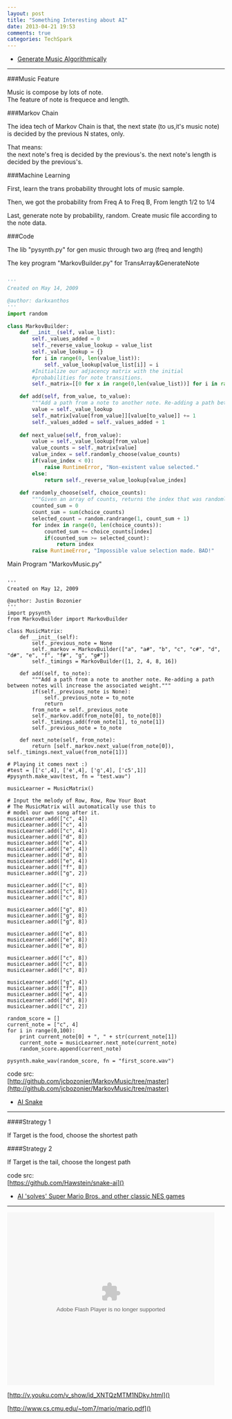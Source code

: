 ```yaml
---
layout: post
title: "Something Interesting about AI"
date: 2013-04-21 19:53
comments: true
categories: TechSpark
---
```


* [Generate Music Algorithmically](http://www.databozo.com/2013/04/12/Generating_music_algorithmically.html)
------

###Music Feature

Music is compose by lots of note.  
The feature of note is frequece and length.

###Markov Chain

The idea tech of Markov Chain is that, the next state (to us,it's music note) is decided by the previous N states, only.
<!-- more -->
That means:  
the next note's freq is decided by the previous's.
the next note's length is decided by the previous's.



###Machine Learning

First, learn the trans probability throught lots of music sample.

Then, we got the probability from Freq A to Freq B, From length 1/2 to 1/4

Last, generate note by probability, random. Create music file according to the note data.

###Code

The lib "pysynth.py" for gen music through two arg (freq and length)

The key program "MarkovBuilder.py" for TransArray&GenerateNote

```py

'''
Created on May 14, 2009

@author: darkxanthos
'''
import random

class MarkovBuilder:
    def __init__(self, value_list):
        self._values_added = 0
        self._reverse_value_lookup = value_list
        self._value_lookup = {}
        for i in range(0, len(value_list)):
            self._value_lookup[value_list[i]] = i
        #Initialize our adjacency matrix with the initial
        #probabilities for note transitions.
        self._matrix=[[0 for x in range(0,len(value_list))] for i in range(0,len(value_list))]

    def add(self, from_value, to_value):
        """Add a path from a note to another note. Re-adding a path between notes will increase the associated weight."""
        value = self._value_lookup
        self._matrix[value[from_value]][value[to_value]] += 1
        self._values_added = self._values_added + 1
        
    def next_value(self, from_value):
        value = self._value_lookup[from_value]
        value_counts = self._matrix[value]
        value_index = self.randomly_choose(value_counts)
        if(value_index < 0):
            raise RuntimeError, "Non-existent value selected."
        else:
            return self._reverse_value_lookup[value_index]
            
    def randomly_choose(self, choice_counts):
        """Given an array of counts, returns the index that was randomly chosen"""
        counted_sum = 0
        count_sum = sum(choice_counts)
        selected_count = random.randrange(1, count_sum + 1)
        for index in range(0, len(choice_counts)):
            counted_sum += choice_counts[index]
            if(counted_sum >= selected_count):
                return index
        raise RuntimeError, "Impossible value selection made. BAD!"


```


Main Program "MarkovMusic.py"

```

'''
Created on May 12, 2009

@author: Justin Bozonier
'''
import pysynth
from MarkovBuilder import MarkovBuilder

class MusicMatrix:
    def __init__(self):
        self._previous_note = None
        self._markov = MarkovBuilder(["a", "a#", "b", "c", "c#", "d", "d#", "e", "f", "f#", "g", "g#"])
        self._timings = MarkovBuilder([1, 2, 4, 8, 16])

    def add(self, to_note):
        """Add a path from a note to another note. Re-adding a path between notes will increase the associated weight."""
        if(self._previous_note is None):
            self._previous_note = to_note
            return
        from_note = self._previous_note
        self._markov.add(from_note[0], to_note[0])
        self._timings.add(from_note[1], to_note[1])
        self._previous_note = to_note
        
    def next_note(self, from_note):
        return [self._markov.next_value(from_note[0]), self._timings.next_value(from_note[1])]

# Playing it comes next :)
#test = [['c',4], ['e',4], ['g',4], ['c5',1]]
#pysynth.make_wav(test, fn = "test.wav")

musicLearner = MusicMatrix()

# Input the melody of Row, Row, Row Your Boat
# The MusicMatrix will automatically use this to 
# model our own song after it.
musicLearner.add(["c", 4])
musicLearner.add(["c", 4])
musicLearner.add(["c", 4])
musicLearner.add(["d", 8])
musicLearner.add(["e", 4])
musicLearner.add(["e", 4])
musicLearner.add(["d", 8])
musicLearner.add(["e", 4])
musicLearner.add(["f", 8])
musicLearner.add(["g", 2])

musicLearner.add(["c", 8])
musicLearner.add(["c", 8])
musicLearner.add(["c", 8])

musicLearner.add(["g", 8])
musicLearner.add(["g", 8])
musicLearner.add(["g", 8])

musicLearner.add(["e", 8])
musicLearner.add(["e", 8])
musicLearner.add(["e", 8])

musicLearner.add(["c", 8])
musicLearner.add(["c", 8])
musicLearner.add(["c", 8])

musicLearner.add(["g", 4])
musicLearner.add(["f", 8])
musicLearner.add(["e", 4])
musicLearner.add(["d", 8])
musicLearner.add(["c", 2])

random_score = []
current_note = ["c", 4]
for i in range(0,100):
    print current_note[0] + ", " + str(current_note[1])
    current_note = musicLearner.next_note(current_note)
    random_score.append(current_note)

pysynth.make_wav(random_score, fn = "first_score.wav")

```



code src:   
[http://github.com/jcbozonier/MarkovMusic/tree/master](http://github.com/jcbozonier/MarkovMusic/tree/master)


* [AI Snake](http://hawstein.com/posts/snake-ai.html)
------

####Strategy 1

If Target is the food, choose the shortest path

####Strategy 2

If Target is the tail, choose the longest path

code src:  
[https://github.com/Hawstein/snake-ai]()

* [AI 'solves' Super Mario Bros. and other classic NES games](http://www.wired.co.uk/news/archive/2013-04/12/super-mario-solved)
-------


<embed src="http://player.youku.com/player.php/sid/XNTQzMTM1NDky/v.swf" allowFullScreen="true" quality="high" width="480" height="400" align="middle" allowScriptAccess="always" type="application/x-shockwave-flash">

[http://v.youku.com/v_show/id_XNTQzMTM1NDky.html]()

[http://www.cs.cmu.edu/~tom7/mario/mario.pdf]()



